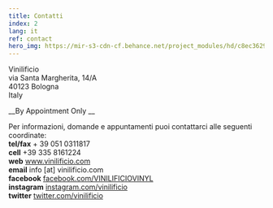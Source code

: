 ```yaml
---
title: Contatti
index: 2
lang: it
ref: contact
hero_img: https://mir-s3-cdn-cf.behance.net/project_modules/hd/c8ec3629713465.561b728ce84d1.jpg
---
```


Vinilificio<br>
via Santa Margherita, 14/A<br>
40123 Bologna<br>
Italy

__By Appointment Only __

Per informazioni, domande e appuntamenti puoi contattarci alle seguenti coordinate:<br>
__tel/fax__ + 39 051 0311817<br>
__cell__ +39 335 8161224<br>
__web__ www.vinilificio.com<br>
__email__ info [at] vinilificio.com<br>
__facebook__ [facebook.com/VINILIFICIOVINYL](http://www.facebook.com/VINILIFICIOVINYL)<br>
__instagram__ [instagram.com/vinilificio](http://instagram.com/vinilificio)<br>
__twitter__ [twitter.com/vinilificio](http://www.twitter.com/vinilificio)
